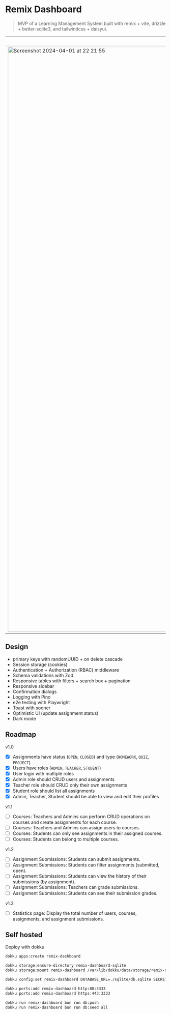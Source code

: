 # Remix Dashboard

> MVP of a Learning Management System built with remix + vite, drizzle + better-sqlite3, and tailwindcss + daisyui.

| Admin                                                                                                                                                             | Teacher                                                                                                                                                           | Student                                                                                                                                                           |
| ----------------------------------------------------------------------------------------------------------------------------------------------------------------- | ----------------------------------------------------------------------------------------------------------------------------------------------------------------- | ----------------------------------------------------------------------------------------------------------------------------------------------------------------- |
| <img width="1840" alt="Screenshot 2024-04-01 at 22 21 55" src="https://github.com/sjdonado/remix-dashboard/assets/27580836/099a8a3e-8ec7-43e3-8789-737f61796aba"> | <img width="1840" alt="Screenshot 2024-04-01 at 22 23 20" src="https://github.com/sjdonado/remix-dashboard/assets/27580836/6c44363f-eaa5-4f49-87f8-c80924153967"> | <img width="1840" alt="Screenshot 2024-04-01 at 22 24 04" src="https://github.com/sjdonado/remix-dashboard/assets/27580836/b5513b02-fe8d-4594-8736-0c39d6f24793"> |

## Design

- primary keys with randomUUID + on delete cascade
- Session storage (cookies)
- Authentication + Authorization (RBAC) middleware
- Schema validations with Zod
- Responsive tables with filters + search box + pagination
- Responsive sidebar
- Confirmation dialogs
- Logging with Pino
- e2e testing with Playwright
- Toast with sooner
- Optimistic UI (update assignment status)
- Dark mode

## Roadmap

v1.0

- [x] Assignments have status (`OPEN`, `CLOSED`) and type (`HOMEWORK`, `QUIZ`, `PROJECT`)
- [x] Users have roles (`ADMIN`, `TEACHER`, `STUDENT`)
- [x] User login with multiple roles
- [x] Admin role should CRUD users and assignments
- [x] Teacher role should CRUD only their own assignments
- [x] Student role should list all assignments
- [x] Admin, Teacher, Student should be able to view and edit their profiles

v1.1

- [ ] Courses: Teachers and Admins can perform CRUD operations on courses and create assignments for each course.
- [ ] Courses: Teachers and Admins can assign users to courses.
- [ ] Courses: Students can only see assignments in their assigned courses.
- [ ] Courses: Students can belong to multiple courses.

v1.2

- [ ] Assignment Submissions: Students can submit assignments.
- [ ] Assignment Submissions: Students can filter assignments (submitted, open).
- [ ] Assignment Submissions: Students can view the history of their submissions (by assignment).
- [ ] Assignment Submissions: Teachers can grade submissions.
- [ ] Assignment Submissions: Students can see their submission grades.

v1.3

- [ ] Statistics page: Display the total number of users, courses, assignments, and assignment submissions.

## Self hosted

Deploy with dokku

```bash
dokku apps:create remix-dashboard

dokku storage:ensure-directory remix-dashboard-sqlite
dokku storage:mount remix-dashboard /var/lib/dokku/data/storage/remix-dashboard-sqlite:/usr/src/app/sqlite/

dokku config:set remix-dashboard DATABASE_URL=./sqlite/db.sqlite SECRET_KEY={YOUR_SECRET}

dokku ports:add remix-dashboard http:80:3333
dokku ports:add remix-dashboard https:443:3333

dokku run remix-dashboard bun run db:push
dokku run remix-dashboard bun run db:seed all
```
